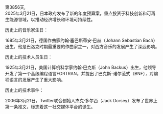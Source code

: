 第3856天,  
2025年3月21日，日本政府发布了新的年度预算案，重点投资于科技创新和可再生能源领域，以推动经济增长和环境可持续性。​

历史上的音乐家生日：

1685年3月21日，德国作曲家约翰·塞巴斯蒂安·巴赫（Johann Sebastian Bach）出生，他是巴洛克时期最重要的作曲家之一，对西方音乐的发展产生了深远影响。​

历史上的技术人员生日：

1925年3月21日，美国计算机科学家约翰·巴克斯（John Backus）出生，他领导开发了第一个高级编程语言FORTRAN，并提出了巴克斯-诺尔范式（BNF），对编程语言的发展产生了重大影响。​

历史上的技术事件：

2006年3月21日，Twitter联合创始人杰克·多尔西（Jack Dorsey）发布了世界上第一条推文，标志着这一社交媒体平台的诞生。